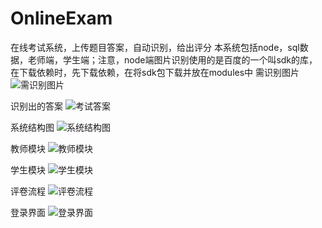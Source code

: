 # OnlineExam
在线考试系统，上传题目答案，自动识别，给出评分
本系统包括node，sql数据，老师端，学生端；注意，node端图片识别使用的是百度的一个叫sdk的库，在下载依赖时，先下载依赖，在将sdk包下载并放在modules中
需识别图片
![需识别图片](https://user-images.githubusercontent.com/55680267/110059552-66a08500-7d9f-11eb-9600-6e6601cd9542.jpg)

识别出的答案
![考试答案](https://user-images.githubusercontent.com/55680267/110059600-7fa93600-7d9f-11eb-9fdc-47008dec49cd.png)

系统结构图
![系统结构图](https://user-images.githubusercontent.com/55680267/110059723-bd0dc380-7d9f-11eb-8b1a-02d8eedd8858.png)

教师模块
![教师模块](https://user-images.githubusercontent.com/55680267/110059750-cc8d0c80-7d9f-11eb-9653-5d55824e21b1.png)

学生模块
![学生模块](https://user-images.githubusercontent.com/55680267/110059770-d9116500-7d9f-11eb-976a-192ed99c13ed.png)

评卷流程
![评卷流程](https://user-images.githubusercontent.com/55680267/110059792-e6c6ea80-7d9f-11eb-9904-bb14d730753a.png)

登录界面
![登录界面](https://user-images.githubusercontent.com/55680267/110060228-8edcb380-7da0-11eb-9322-9d780cef91ac.jpg)

